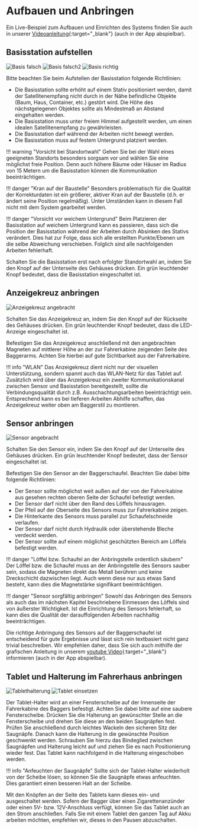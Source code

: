 # Aufbauen und Anbringen

Ein Live-Beispiel zum Aufbauen und Einrichten des Systems finden Sie auch in unserer [Videoanleitung](https://www.youtube.com/watch?v=dZmhDPmHHl0){:target="_blank"} (auch in der App abspielbar).

## Basisstation aufstellen

![Basis falsch](images_erste_schritte/Basis_Baum_Falsch_518.jpg)
![Basis falsch2](images_erste_schritte/Basis_Wand_Falsch_518.jpg)
![Basis richtig](images_erste_schritte/Basis_Richtig.jpg)

Bitte beachten Sie beim Aufstellen der Basisstation folgende Richtlinien:

* Die Basisstation sollte erhöht auf einem Stativ positioniert werden, damit der Satellitenempfang nicht durch in der Nähe befindliche Objekte (Baum, Haus, Container, etc.) gestört wird. Die Höhe des nächstgelegenen Objektes sollte als Mindestmaß an Abstand eingehalten werden.
* Die Basisstation muss unter freiem Himmel aufgestellt werden, um einen idealen Satellitenempfang zu gewährleisten.
* Die Basisstation darf während der Arbeiten nicht bewegt werden.
* Die Basisstation muss auf festem Untergrund platziert werden.

!!! warning "Vorsicht bei Standortwahl"
    Gehen Sie bei der Wahl eines geeigneten Standorts besonders sorgsam vor und wählen Sie eine möglichst freie Position. Denn auch höhere Bäume oder Häuser im Radius von 15 Metern um die Basisstation können die Kommunikation beeinträchtigen. 

!!! danger "Kran auf der Baustelle"
    Besonders problematisch für die Qualität der Korrekturdaten ist ein größerer, aktiver Kran auf der Baustelle (d.h. er ändert seine Position regelmäßig). Unter Umständen kann in diesem Fall nicht mit dem System gearbeitet werden.

!!! danger "Vorsicht vor weichem Untergrund"
    Beim Platzieren der Basisstation auf weichem Untergrund kann es passieren, dass sich die Position der Basisstation während der Arbeiten durch Absinken des Stativs verändert. Dies hat zur Folge, dass sich alle erstellten Punkte/Ebenen um die selbe Abweichung verschieben. Folglich sind alle nachfolgenden Arbeiten fehlerhaft.

Schalten Sie die Basisstation erst nach erfolgter Standortwahl an, indem Sie den Knopf auf der Unterseite des Gehäuses drücken. Ein grün leuchtender Knopf bedeutet, dass die Basisstation eingeschaltet ist.


## Anzeigekreuz anbringen
![Anzeigekreuz angebracht](images_erste_schritte/AnzeigeLED_auf_Bagger.png)

Schalten Sie das Anzeigekreuz an, indem Sie den Knopf auf der Rückseite des Gehäuses drücken. Ein grün leuchtender Knopf bedeutet, dass die LED-Anzeige eingeschaltet ist.

Befestigen Sie das Anzeigekreuz anschließend mit den angebrachten Magneten auf mittlerer Höhe an der zur Fahrerkabine zeigenden Seite des Baggerarms. Achten Sie hierbei auf gute Sichtbarkeit aus der Fahrerkabine. 

!!! info "WLAN"
    Das Anzeigekreuz dient nicht nur der visuellen Unterstützung, sondern spannt auch das WLAN-Netz für das Tablet auf. Zusätzlich wird über das Anzeigekreuz ein zweiter Kommunikationskanal zwischen Sensor und Basisstation bereitgestellt, sollte die Verbindungsqualität durch z.B. Ausschachtungsarbeiten beeinträchtigt sein. Entsprechend kann es bei tieferen Arbeiten Abhilfe schaffen, das Anzeigekreuz weiter oben am Baggerstil zu montieren. 


## Sensor anbringen
![Sensor angebracht](images_erste_schritte/Sensor_auf_Schaufel.png)

Schalten Sie den Sensor ein, indem Sie den Knopf auf der Unterseite des Gehäuses drücken. Ein grün leuchtender Knopf bedeutet, dass der Sensor eingeschaltet ist.

Befestigen Sie den Sensor an der Baggerschaufel. Beachten Sie dabei bitte folgende Richtlinien:

* Der Sensor sollte möglichst weit außen auf der von der Fahrerkabine aus gesehen rechten oberen Seite der Schaufel befestigt werden.
* Der Sensor darf nicht über den Rand des Löffels hinausragen.
* Der Pfeil auf der Oberseite des Sensors muss zur Fahrerkabine zeigen.
* Die Hinterkante des Sensors muss parallel zur Schaufelschneide verlaufen.
* Der Sensor darf nicht durch Hydraulik oder überstehende Bleche verdeckt werden.
* Der Sensor sollte auf einem möglichst geschützten Bereich am Löffels befestigt werden.

!!! danger "Löffel bzw. Schaufel an der Anbringstelle ordentlich säubern"
    Der Löffel bzw. die Schaufel muss an der Anbringstelle des Sensors sauber sein, sodass die Magneten direkt das Metall berühren und keine Dreckschicht dazwischen liegt. Auch wenn diese nur aus etwas Sand besteht, kann dies die Magnetstärke signifikant beeinträchtigen. 

!!! danger "Sensor sorgfältig anbringen"
    Sowohl das Anbringen des Sensors als auch das im nächsten Kapitel beschriebene Einmessen des Löffels sind von äußerster Wichtigkeit. Ist die Einrichtung des Sensors fehlerhaft, so kann dies die Qualität der darauffolgenden Arbeiten nachhaltig beeinträchtigen.

Die richtige Anbringung des Sensors auf der Baggerschaufel ist entscheidend für gute Ergebnisse und lässt sich rein textbasiert nicht ganz trivial beschreiben. Wir empfehlen daher, dass Sie sich auch mithilfe der grafischen Anleitung in unserem [youtube Video](https://youtu.be/dZmhDPmHHl0?t=162){:target="_blank"} informieren (auch in der App abspielbar).

## Tablet und Halterung im Fahrerhaus anbringen
![Tablethalterung](images_erste_schritte/tablet_empty.png)
![Tablet einsetzen](images_erste_schritte/tablet_in.png)

Der Tablet-Halter wird an einer Fensterscheibe auf der Innenseite der Fahrerkabine des Baggers befestigt. Achten Sie dabei bitte auf eine saubere Fensterscheibe. Drücken Sie die Halterung an gewünschter Stelle an die Fensterscheibe und drehen Sie diese an den beiden Saugnäpfen fest. Prüfen Sie anschließend durch leichtes Wackeln den sicheren Sitz der Saugnäpfe. Danach kann die Halterung in die gewünschte Position geschwenkt werden. Schrauben Sie hierzu das Bindeglied zwischen Saugnäpfen und Halterung leicht auf und ziehen Sie es nach Positionierung wieder fest. Das Tablet kann nachfolgend in die Halterung eingeschoben werden.

!!! info "Anfeuchten der Saugnäpfe"
    Sollte sich der Tablet-Halter wiederholt von der Scheibe lösen, so können Sie die Saugnäpfe etwas anfeuchten. Dies garantiert einen besseren Halt an der Scheibe. 

Mit den Knöpfen an der Seite des Tablets kann dieses ein- und ausgeschaltet werden.
Sofern der Bagger über einen Zigarettenanzünder oder einen 5V- bzw. 12V-Anschluss verfügt, können Sie das Tablet auch an den Strom anschließen.
Falls Sie mit einem Tablet den ganzen Tag auf Akku arbeiten möchten, empfehlen wir, dieses in den Pausen abzuschalten.

